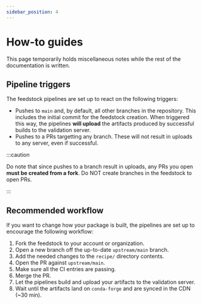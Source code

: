 ```yaml
---
sidebar_position: 4
---
```


# How-to guides

This page temporarily holds miscellaneous notes while the rest of the documentation is written.

## Pipeline triggers

The feedstock pipelines are set up to react on the following triggers:

- Pushes to `main` and, by default, all other branches in the repository.
  This includes the initial commit for the feedstock creation.
  When triggered this way, the pipelines **will upload** the artifacts produced by successful builds to the validation server.
- Pushes to a PRs targetting any branch.
  These will not result in uploads to any server, even if successful.

:::caution

Do note that since pushes to a branch result in uploads, any PRs you open **must be created from a fork**.
Do NOT create branches in the feedstock to open PRs.

:::

## Recommended workflow

If you want to change how your package is built, the pipelines are set up to encourage the following workflow:

1. Fork the feedstock to your account or organization.
2. Open a new branch off the up-to-date `upstream/main` branch.
3. Add the needed changes to the `recipe/` directory contents.
4. Open the PR against `upstream/main`.
5. Make sure all the CI entries are passing.
6. Merge the PR.
7. Let the pipelines build and upload your artifacts to the validation server.
8. Wait until the artifacts land on `conda-forge` and are synced in the CDN (~30 min).
